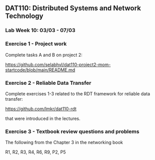 ## DAT110: Distributed Systems and Network Technology

### Lab Week 10: 03/03 - 07/03

### Exercise 1 - Project work

Complete tasks A and B on project 2:

https://github.com/selabhvl/dat110-project2-mom-startcode/blob/main/README.md

### Exercise 2 - Reliable Data Transfer

Complete exercises 1-3 related to the RDT framework for reliable data transfer:

https://github.com/lmkr/dat110-rdt

that were introduced in the lectures.

### Exercise 3 - Textbook review questions and problems

The following from the Chapter 3 in the networking book

R1, R2, R3, R4, R6, R9, P2, P5
